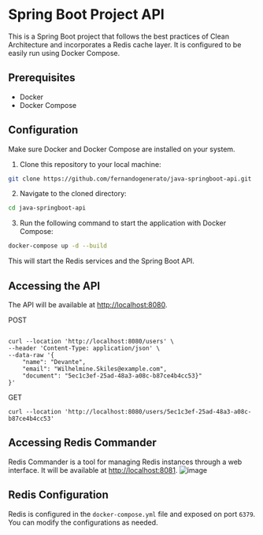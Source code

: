 # Spring Boot Project API

This is a Spring Boot project that follows the best practices of Clean Architecture and incorporates a Redis cache layer. It is configured to be easily run using Docker Compose.

## Prerequisites

- Docker
- Docker Compose

## Configuration

Make sure Docker and Docker Compose are installed on your system.

1. Clone this repository to your local machine:

```bash
git clone https://github.com/fernandogenerato/java-springboot-api.git
```

2. Navigate to the cloned directory:

```bash
cd java-springboot-api
```

3. Run the following command to start the application with Docker Compose:

```bash
docker-compose up -d --build
```

This will start the Redis services and the Spring Boot API.

## Accessing the API

The API will be available at [http://localhost:8080](http://localhost:8080).

POST
``` curl

curl --location 'http://localhost:8080/users' \
--header 'Content-Type: application/json' \
--data-raw '{
    "name": "Devante",
    "email": "Wilhelmine.Skiles@example.com",
    "document": "5ec1c3ef-25ad-48a3-a08c-b87ce4b4cc53}"
}'
```
GET
```
curl --location 'http://localhost:8080/users/5ec1c3ef-25ad-48a3-a08c-b87ce4b4cc53'
```

## Accessing Redis Commander

Redis Commander is a tool for managing Redis instances through a web interface. It will be available at [http://localhost:8081](http://localhost:8081).
![image](https://github.com/fernandogenerato/java-springboot-api/assets/22321412/c90a387a-4161-4008-8703-4faa98858763)


## Redis Configuration

Redis is configured in the `docker-compose.yml` file and exposed on port `6379`. You can modify the configurations as needed.
